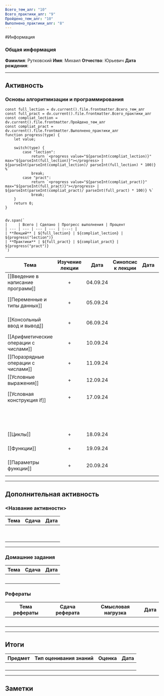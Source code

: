 ```yaml
---
Всего_тем_алг: "10"
Всего_практики_алг: "9"
Пройдено_тем_алг: "10"
Выполнено_практики_алг: "8"
---
```

#Информация
### Общая информация

**Фамилия**: Рутковский
**Имя**: Михаил
**Отчество**: Юрьевич
**Дата рождения**: 

---
## Активность

###  Основы алгоритмизации и программирования

```dataviewjs
const full_lection = dv.current().file.frontmatter.Всего_тем_алг
const full_pract = dv.current().file.frontmatter.Всего_практики_алг
const compliat_lection = dv.current().file.frontmatter.Пройдено_тем_алг
const compliat_pract = dv.current().file.frontmatter.Выполнено_практики_алг
function progress(type) {
    let value;
    
    switch(type) {
        case "lection": 
			return `<progress value="${parseInt(compliat_lection)}" max="${parseInt(full_lection)}"></progress> | ${parseInt(parseInt(compliat_lection)/ parseInt(full_lection) * 100)} %`
            break;
        case "pract":
			return `<progress value="${parseInt(compliat_pract)}" max="${parseInt(full_pract)}"></progress> | ${parseInt(parseInt(compliat_pract)/ parseInt(full_pract) * 100)} %`
            break;
    }
    return 0;
}


dv.span(`
|     | Всего | Сделано | Прогресс выполнения | Процент 
| --- | --- | --- | --- | :---: |
| **Лекций** | ${full_lection} | ${compliat_lection} | ${progress("lection")}
| **Практики** | ${full_pract} | ${compliat_pract} | ${progress("pract")}
`)
```

| Тема                                  | Изучение лекции | Дата     | Синопсис к лекции | Дата |                Практика                 | Дата     |
| ------------------------------------- | :-------------: | -------- | :---------------: | ---- | :-------------------------------------: | -------- |
| [[Введение в написание программ]]     |        +        | 04.09.24 |                   |      |      [[Задание. Первая программа]]      | 04.09.24 |
| [[Переменные и типы данных]]          |        +        | 05.09.24 |                   |      |   [[Задание. Динамическая типизация]]   | 17.09.24 |
| [[Консольный ввод и вывод]]           |        +        | 06.09.24 |                   |      |    [[Задание. Данные пользователя]]     | 17.09.24 |
| [[Арифметические операции с числами]] |        +        | 10.09.24 |                   |      |  [[Задание. Арифметические операции]]   | 10.09.24 |
| [[Поразрядные операции с числами]]    |        +        | 11.09.24 |                   |      |                                         |          |
| [[Условные выражения]]                |        +        | 12.09.24 |                   |      |                                         |          |
| [[Условная конструкция if]]           |        +        | 17.09.24 |                   |      |  [[Задание. Условная конструкция if]]   | 10.09.24 |
|                                       |                 |          |                   |      | [[Упражнения. Условная конструкция if]] |          |
| [[Циклы]]                             |        +        | 18.09.24 |                   |      |           [[Задание. Циклы]]            | 11.09.24 |
| [[Функции]]                           |        +        | 19.09.24 |                   |      |          [[Задание. Функции]]           | 12.09.24 |
| [[Параметры функции]]                 |        +        | 20.09.24 |                   |      |     [[Задание. Параметры функций]]      | 17.09.24 |

---
## Дополнительная активность

### <Название активности>

| Тема | Сдача | Дата |
| ---- | :---: | :--: |
|      |       |      |
|      |       |      |
|      |       |      |
|      |       |      |
|      |       |      |
|      |       |      |
|      |       |      |
|      |       |      |
|      |       |      |

---
### Домашние задания 

| Тема | Сдача | Дата |
| ---- | :---: | ---- |
|      |       |      |
|      |       |      |
|      |       |      |
|      |       |      |
|      |       |      |

### Рефераты

| Тема рефераты | Сдача реферата | Смысловая нагрузка | Дата |
| ------------- | :------------: | :----------------: | :--: |
|               |                |                    |      |
|               |                |                    |      |
|               |                |                    |      |
|               |                |                    |      |
|               |                |                    |      |

---
## Итоги

| Предмет | Тип оценивания знаний | Оценка | Дата |
| ------- | :-------------------: | :----: | :--: |
|         |                       |        |      |
|         |                       |        |      |
|         |                       |        |      |
|         |                       |        |      |

---
## Заметки